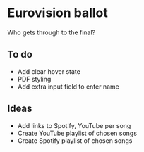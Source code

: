 # Eurovision ballot
Who gets through to the final?

## To do
- Add clear hover state
- PDF styling
- Add extra input field to enter name

## Ideas
- Add links to Spotify, YouTube per song
- Create YouTube playlist of chosen songs
- Create Spotify playlist of chosen songs